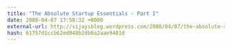```yaml
---
title: "The Absolute Startup Essentials - Part I"
date: 2008-04-07 17:58:32 +0000
external-url: http://vijaysblog.wordpress.com/2008/04/07/the-absolute-startup-essentials-part-i/
hash: 61757d1ccb62ed048b2db0a2aae9401d
---
```



